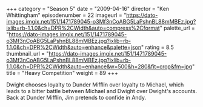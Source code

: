 +++
category = "Season 5"
date = "2009-04-16"
director = "Ken Whittingham"
episodenumber = 22
imageurl = "https://dato-images.imgix.net/151/1471789045-o3Mf3nCoABG5LaPshnBL88mMBEz.jpg?ixlib=rb-1.1.0&ch=DPR%2CWidth&auto=compress%2Cformat"
palette_url = "https://dato-images.imgix.net/151/1471789045-o3Mf3nCoABG5LaPshnBL88mMBEz.jpg?ixlib=rb-1.1.0&ch=DPR%2CWidth&auto=enhance&palette=json"
rating = 8.5
thumbnail_url = "https://dato-images.imgix.net/151/1471789045-o3Mf3nCoABG5LaPshnBL88mMBEz.jpg?ixlib=rb-1.1.0&ch=DPR%2CWidth&auto=enhance&w=500&h=280&fit=crop&fm=jpg"
title = "Heavy Competition"
weight = 89
+++

Dwight chooses loyalty to Dunder Mifflin over loyalty to Michael, which leads to a bitter battle between Michael and Dwight over Dwight's accounts. Back at Dunder Mifflin, Jim pretends to confide in Andy.
